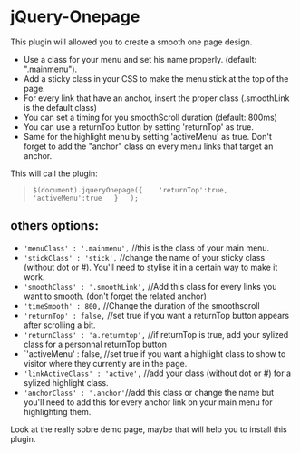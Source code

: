 jQuery-Onepage
==============
This plugin will allowed you to create a smooth one page design.

- Use a class for your menu and set his name properly. (default: ".mainmenu").
- Add a sticky class in your CSS to make the menu stick at the top of the page.
- For every link that have an anchor, insert the proper class (.smoothLink is the default class)
- You can set a timing for you smoothScroll duration (default: 800ms)
- You can use a returnTop button by setting 'returnTop' as true.
- Same for the highlight menu by setting 'activeMenu' as true. Don't forget to add the "anchor" class on every menu links that target an anchor.

This will call the plugin:
  >`$(document).jqueryOnepage({   
        'returnTop':true,  
        'activeMenu':true  
    }  
  );`
  
others options:
--------
- `'menuClass' : '.mainmenu',` //this is the class of your main menu.
- `'stickClass' : 'stick',` //change the name of your sticky class (without dot or #). You'll need to stylise it in a certain way to make it work.
- `'smoothClass' : '.smoothLink',` //Add this class for every links you want to smooth. (don't forget the related anchor)
- `'timeSmooth' : 800,` //Change the duration of the smoothscroll
- `'returnTop' : false,` //set true if you want a returnTop button appears after scrolling a bit.
- `'returnClass' : 'a.returntop',` //if returnTop is true, add your sylized class for a personnal returnTop button
- `'activeMenu' : false, //set true if you want a highlight class to show to visitor where they currently are in the page.
- `'linkActiveClass' : 'active',` //add your class (without dot or #) for a sylized highlight class.
- `'anchorClass' : '.anchor'`//add this class or change the name but you'll need to add this for every anchor link on your main menu for highlighting them.


Look at the really sobre demo page, maybe that will help you to install this plugin.      
  
  
